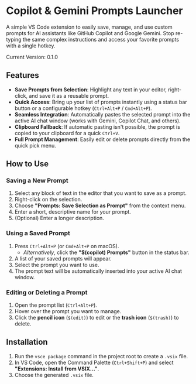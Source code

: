 # Copilot & Gemini Prompts Launcher

A simple VS Code extension to easily save, manage, and use custom prompts for AI assistants like GitHub Copilot and Google Gemini. Stop re-typing the same complex instructions and access your favorite prompts with a single hotkey.

Current Version: 0.1.0

## Features

- **Save Prompts from Selection**: Highlight any text in your editor, right-click, and save it as a reusable prompt.
- **Quick Access**: Bring up your list of prompts instantly using a status bar button or a configurable hotkey (`Ctrl+Alt+P` / `Cmd+Alt+P`).
- **Seamless Integration**: Automatically pastes the selected prompt into the active AI chat window (works with Gemini, Copilot Chat, and others).
- **Clipboard Fallback**: If automatic pasting isn't possible, the prompt is copied to your clipboard for a quick `Ctrl+V`.
- **Full Prompt Management**: Easily edit or delete prompts directly from the quick pick menu.

## How to Use

### Saving a New Prompt

1.  Select any block of text in the editor that you want to save as a prompt.
2.  Right-click on the selection.
3.  Choose **"Prompts: Save Selection as Prompt"** from the context menu.
4.  Enter a short, descriptive name for your prompt.
5.  (Optional) Enter a longer description.

 <!-- It's recommended to add a GIF here -->

### Using a Saved Prompt

1.  Press `Ctrl+Alt+P` (or `Cmd+Alt+P` on macOS).
    - _Alternatively_, click the **"$(copilot) Prompts"** button in the status bar.
2.  A list of your saved prompts will appear.
3.  Select the prompt you want to use.
4.  The prompt text will be automatically inserted into your active AI chat window.

 <!-- It's recommended to add a GIF here -->

### Editing or Deleting a Prompt

1.  Open the prompt list (`Ctrl+Alt+P`).
2.  Hover over the prompt you want to manage.
3.  Click the **pencil icon** (`$(edit)`) to edit or the **trash icon** (`$(trash)`) to delete.

## Installation

1.  Run the `vsce package` command in the project root to create a `.vsix` file.
2.  In VS Code, open the Command Palette (`Ctrl+Shift+P`) and select **"Extensions: Install from VSIX..."**.
3.  Choose the generated `.vsix` file.
